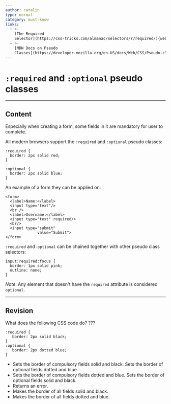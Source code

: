```yaml
---
author: catalin
type: normal
category: must-know
links:
  - >-
    [The Required
    Selector](https://css-tricks.com/almanac/selectors/r/required/){website}
  - >-
    [MDN Docs on Pseudo
    Classes](https://developer.mozilla.org/en-US/docs/Web/CSS/Pseudo-classes){documentation}
---
```


# `:required` and `:optional` pseudo classes


---

## Content

Especially when creating a form, some fields in it are mandatory for user to complete.

All modern browsers support the `:required` and `:optional` pseudo classes:

```plain-text
:required {
  border: 2px solid red;
}

:optional {
  border: 2px solid blue;
}

```

An example of a form they can be applied on:

```plain-text
<form>
  <label>Name:</label>
  <input type="text"/>
  <br />
  <label>Username:</label>
  <input type="text" required/>
  <br/>
  <input type="submit"
              value="Submit">
</form>
```

`:required` and :`optional` can be chained together with other pseudo class selectors:

```plain-text
input:required:focus {
  border: 1px solid pink;
  outline: none;
}

```

*Note*: Any element that doesn't have the `required` attribute is considered `optional`.


---

## Revision

What does the following CSS code do? ???

```plain-text
:required {
   border: 2px solid black;
}
:optional {
   border: 2px dotted blue;
}
```

- Sets the border of compulsory fields solid and black. Sets the border of optional fields dotted and blue.
- Sets the border of compulsory fields dotted and blue. Sets the border of optional fields solid and black.
- Returns an error.
- Makes the border of all fields solid and black.
- Makes the border of all fields dotted and blue.
